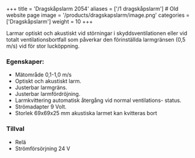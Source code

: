 +++
title = 'Dragskåpslarm 2054'
aliases = ['/1 dragskåpslarm'] # Old website page
image = '/products/dragskapslarm/image.png'
categories = ['Dragskåpslarm']
weight = 10
+++

Larmar optiskt och akustiskt vid störningar i skyddsventilationen eller vid totalt ventilationsbortfall som påverkar den förinställda larmgränsen (0,5 m/s) vid för stor lucköppning.

<!--more-->

### Egenskaper:

- Mätområde 0,1-1,0 m/s
- Optiskt och akustiskt larm.
- Justerbar larmgräns.
- Justerbar larmfördröjning.
- Larmkvittering automatisk återgång vid normal ventilations-
  status.
- Strömadapter 9 Volt.
- Storlek 69x69x25 mm
  akustiska larmet kan kvitteras bort

### Tillval

- Relä
- Strömförsörjning 24 V
